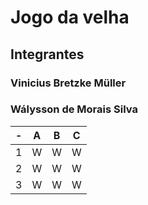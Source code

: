 # Jogo da velha
## Integrantes
### Vinicius Bretzke Müller
### Wálysson de Morais Silva
| - | A | B | C |
| - | - | - | - |
| 1 | W | W | W |
| 2 | W | W | W |
| 3 | W | W | W |
